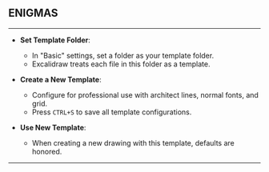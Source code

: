 


## ENIGMAS
-----

- **Set Template Folder**:
    
    - In "Basic" settings, set a folder as your template folder.
    - Excalidraw treats each file in this folder as a template.
- **Create a New Template**:
    
    - Configure for professional use with architect lines, normal fonts, and grid.
    - Press `CTRL+S` to save all template configurations.
- **Use New Template**:
    
    - When creating a new drawing with this template, defaults are honored.

-----